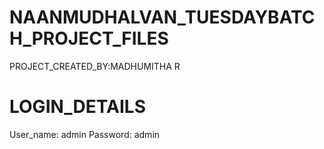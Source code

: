 # NAANMUDHALVAN_TUESDAYBATCH_PROJECT_FILES

PROJECT_CREATED_BY:MADHUMITHA R

# LOGIN_DETAILS

User_name: admin 
Password: admin
